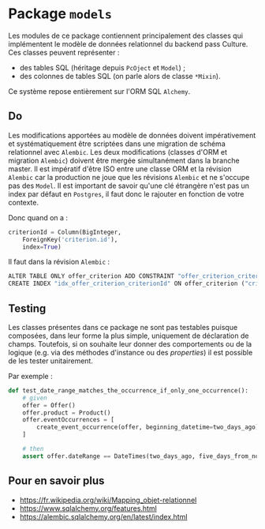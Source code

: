 # Package `models`

Les modules de ce package contiennent principalement des classes qui implémentent le modèle de données relationnel du
backend pass Culture. Ces classes peuvent représenter :

- des tables SQL (héritage depuis `PcOject` et `Model`) ;
- des colonnes de tables SQL (on parle alors de classe `*Mixin`).

Ce système repose entièrement sur l'ORM SQL `Alchemy`.

## Do

Les modifications apportées au modèle de données doivent impérativement et systématiquement être scriptées dans une
migration de schéma relationnel avec `Alembic`. Les deux modifications (classes d'ORM et migration `Alembic`)
doivent être mergée simultanément dans la branche master.
Il est impératif d'être ISO entre une classe ORM et la révision `Alembic` car la production ne joue que les révisions
`Alembic` et ne s'occupe pas des `Model`.
Il est important de savoir qu'une clé étrangère n'est pas un index par défaut en `Postgres`, il faut donc
le rajouter en fonction de votre contexte.

Donc quand on a :

```python
criterionId = Column(BigInteger,
    ForeignKey('criterion.id'),
    index=True)
```

Il faut dans la révision `Alembic` :

```python
ALTER TABLE ONLY offer_criterion ADD CONSTRAINT "offer_criterion_criterionId_fkey" FOREIGN KEY ("criterionId") REFERENCES criterion(id);
CREATE INDEX "idx_offer_criterion_criterionId" ON offer_criterion ("criterionId");
```

## Testing

Les classes présentes dans ce package ne sont pas testables puisque composées, dans leur forme la plus simple, uniquement
de déclaration de champs. Toutefois, si on souhaite leur donner des comportements ou de la logique (e.g. via des méthodes
d'instance ou des _properties_) il est possible de les tester unitairement.

Par exemple :

```python
def test_date_range_matches_the_occurrence_if_only_one_occurrence():
    # given
    offer = Offer()
    offer.product = Product()
    offer.eventOccurrences = [
        create_event_occurrence(offer, beginning_datetime=two_days_ago)
    ]

    # then
    assert offer.dateRange == DateTimes(two_days_ago, five_days_from_now)
```

## Pour en savoir plus

- https://fr.wikipedia.org/wiki/Mapping_objet-relationnel
- https://www.sqlalchemy.org/features.html
- https://alembic.sqlalchemy.org/en/latest/index.html
